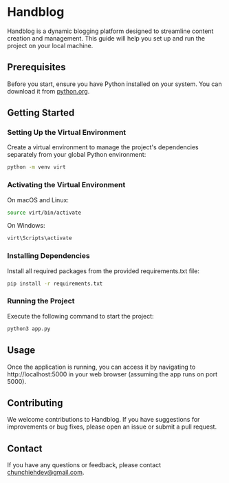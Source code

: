 # Handblog

Handblog is a dynamic blogging platform designed to streamline content creation and management. This guide will help you set up and run the project on your local machine.

## Prerequisites

Before you start, ensure you have Python installed on your system. You can download it from [python.org](https://www.python.org).

## Getting Started

### Setting Up the Virtual Environment

Create a virtual environment to manage the project's dependencies separately from your global Python environment:

```bash
python -m venv virt
```

### Activating the Virtual Environment

On macOS and Linux:

```bash
source virt/bin/activate
```

On Windows:

```bash
virt\Scripts\activate
```

### Installing Dependencies

Install all required packages from the provided requirements.txt file:

```bash
pip install -r requirements.txt
```

### Running the Project

Execute the following command to start the project:

```bash
python3 app.py
```

## Usage

Once the application is running, you can access it by navigating to http://localhost:5000 in your web browser (assuming the app runs on port 5000).

## Contributing

We welcome contributions to Handblog. If you have suggestions for improvements or bug fixes, please open an issue or submit a pull request.

## Contact

If you have any questions or feedback, please contact chunchiehdev@gmail.com.
